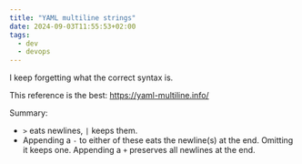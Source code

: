 ```yaml
---
title: "YAML multiline strings"
date: 2024-09-03T11:55:53+02:00
tags:
  - dev
  - devops
---
```


I keep forgetting what the correct syntax is.

This reference is the best: https://yaml-multiline.info/

<!--more-->

Summary:

- `>` eats newlines, `|` keeps them.
- Appending a `-` to either of these eats the newline(s) at the end. Omitting it
  keeps one. Appending a `+` preserves all newlines at the end.
